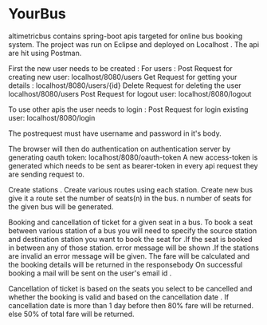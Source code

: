 # YourBus

altimetricbus contains spring-boot apis targeted for online bus booking system.
The project was run on Eclipse and deployed on Localhost . 
The api are hit using Postman. 



First the new user needs to be created :
For users :
Post Request for creating new user: 
localhost/8080/users
Get Request for getting your details :
localhost/8080/users/{id}
Delete Request for deleting the user
localhost/8080/users
Post Request for logout user:
localhost/8080/logout


To use other apis the user needs to login :
Post Request for login existing user:
localhost/8080/login

The postrequest must have username and password in it's body.

The browser will then do authentication on authentication server by generating oauth token:
localhost/8080/oauth-token
A new access-token is generated which needs to be sent as bearer-token in every api request they are sending request to.

Create stations .
Create various routes using each station.
Create new bus give it a route set the number of seats(n) in the bus.
n number of seats for the given bus will be generated.

Booking and cancellation of ticket for a given seat in a bus.
To book a seat between various station of a bus you will need to specify the source station and destination station you want to book the seat for .If the seat is booked in between any of those station. error message will be shown .If the stations are invalid an error message will be given. 
The fare will be calculated and the booking details will be returned in the responsebody
On successful booking a mail will be sent on the user's email id .

Cancellation of ticket is based on the seats you select to be cancelled and whether the booking is valid and based on the cancellation date .
If cancellation date is more than 1 day before then 80% fare will be returned.
else 50% of total fare will be returned.
